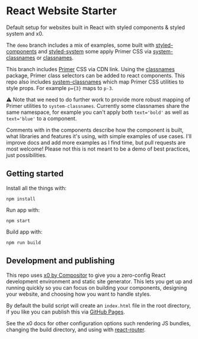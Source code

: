 # React Website Starter
Default setup for websites built in React with styled components &amp; styled system and x0.

The `demo` branch includes a mix of examples, some built with [styled-components](https://www.styled-components.com) and [styled-system](https://github.com/jxnblk/styled-system/) some apply Primer CSS via [system-classnames](https://github.com/jxnblk/styled-system/tree/master/system-classnames) or [classnames](https://github.com/JedWatson/classnames).

This branch includes [Primer](https://primer.github.io/) CSS via CDN link. Using the [classnames](https://www.npmjs.com/package/classnames) package, Primer class selectors can be added to react components. This repo also includes [system-classnames](https://www.npmjs.com/package/system-classnames) which map Primer CSS utilities to style props. For example `p={3}` maps to `p-3`.

⚠️  Note that we need to do further work to provide more robust mapping of Primer utilities to `system-classnames`. Currently some classnames share the same namespace, for example you can't apply both `text='bold'` as well as `text='blue'` to a component.

Comments with in the components describe how the component is built, what libraries and features it's using, with simple examples of use cases. I'll improve docs and add more examples as I find time, but pull requests are most welcome! Please not this is not meant to be a demo of best practices, just possibilities.

## Getting started

Install all the things with:

`npm install`

Run app with:

`npm start`

Build app with:

`npm run build`

## Development and publishing

This repo uses [x0 by Compositor](https://github.com/c8r/x0) to give you a zero-config React development environment and static site generator. This lets you get up and running quickly so you can focus on building your components, designing your website, and choosing how you want to handle styles.

By default the build script will create an `index.html` file in the root directory, if you like you can publish this via [GitHub Pages](https://pages.github.com/).

See the x0 docs for other configuration options such rendering JS bundles, changing the build directory, and using with [react-router](https://github.com/ReactTraining/react-router).
